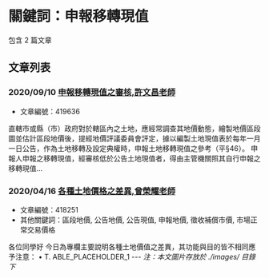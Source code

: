 # 關鍵詞：申報移轉現值

包含 2 篇文章

## 文章列表

### 2020/09/10 [申報移轉現值之審核,許文昌老師](../../articles/419636_%E7%94%B3%E5%A0%B1%E7%A7%BB%E8%BD%89%E7%8F%BE%E5%80%BC%E4%B9%8B%E5%AF%A9%E6%A0%B8%2C%E8%A8%B1%E6%96%87%E6%98%8C%E8%80%81%E5%B8%AB.md)
- 文章編號：419636

直轄市或縣（市）政府對於轄區內之土地，應經常調查其地價動態，繪製地價區段圖並估計區段地價後，提經地價評議委員會評定，據以編製土地現值表於每年一月一日公告，作為土地移轉及設定典權時，申報土地移轉現值之參考（平§46）。 申報人申報之移轉現值，經審核低於公告土地現值者，得由主管機關照其自行申報之移轉現值...

### 2020/04/16 [各種土地價格之差異,曾榮耀老師](../../articles/418251_%E5%90%84%E7%A8%AE%E5%9C%9F%E5%9C%B0%E5%83%B9%E6%A0%BC%E4%B9%8B%E5%B7%AE%E7%95%B0%2C%E6%9B%BE%E6%A6%AE%E8%80%80%E8%80%81%E5%B8%AB.md)
- 文章編號：418251
- 其他關鍵詞：區段地價, 公告地價, 公告現值, 申報地價, 徵收補償市價, 市場正常交易價格

各位同學好 今日為專欄主要說明各種土地價值之差異，其功能與目的皆不相同應予注意： • T. ABLE_PLACEHOLDER_1 --- *注：本文圖片存放於 ./images/ 目錄下*
